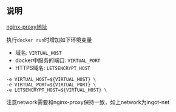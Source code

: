 ## 说明
[nginx-proxy地址](https://github.com/nginx-proxy/nginx-proxy)

执行`docker run`时增加如下环境变量
 * 域名: `VIRTUAL_HOST`
 * docker中服务的端口: `VIRTUAL_PORT`
 * HTTPS域名: `LETSENCRYPT_HOST`
```
-e VIRTUAL_HOST=${VIRTUAL_HOST} \
-e VIRTUAL_PORT=${VIRTUAL_PORT} \
-e LETSENCRYPT_HOST=${VIRTUAL_HOST} \
```
注意network需要和nginx-proxy保持一致，如上network为ingot-net
